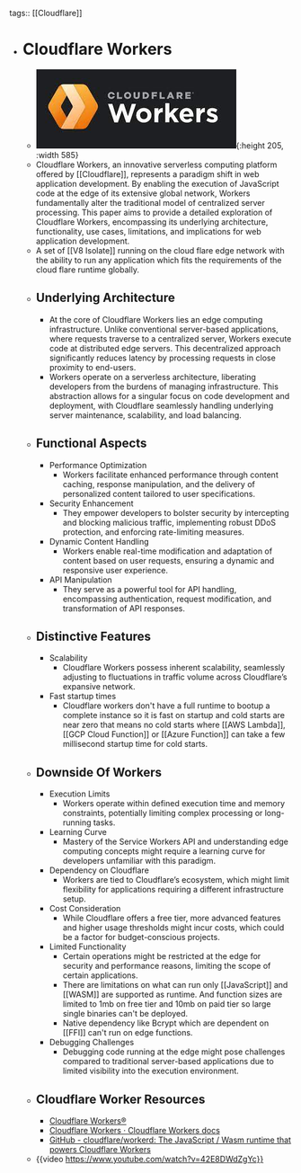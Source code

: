 tags:: [[Cloudflare]]

- # Cloudflare Workers
	- ![cloud_flare_workers.png](../assets/cloud_flare_workers_1702103635109_0.png){:height 205, :width 585}
	- Cloudflare Workers, an innovative serverless computing platform offered by [[Cloudflare]], represents a paradigm shift in web application development. By enabling the execution of JavaScript code at the edge of its extensive global network, Workers fundamentally alter the traditional model of centralized server processing. This paper aims to provide a detailed exploration of Cloudflare Workers, encompassing its underlying architecture, functionality, use cases, limitations, and implications for web application development.
	- A set of [[V8 Isolate]] running on the cloud flare edge network with the ability to run any application which fits the requirements of the cloud flare runtime globally.
	- ## Underlying Architecture
		- At the core of Cloudflare Workers lies an edge computing infrastructure. Unlike conventional server-based applications, where requests traverse to a centralized server, Workers execute code at distributed edge servers. This decentralized approach significantly reduces latency by processing requests in close proximity to end-users.
		- Workers operate on a serverless architecture, liberating developers from the burdens of managing infrastructure. This abstraction allows for a singular focus on code development and deployment, with Cloudflare seamlessly handling underlying server maintenance, scalability, and load balancing.
	- ## Functional Aspects
		- Performance Optimization
			- Workers facilitate enhanced performance through content caching, response manipulation, and the delivery of personalized content tailored to user specifications.
		- Security Enhancement
			- They empower developers to bolster security by intercepting and blocking malicious traffic, implementing robust DDoS protection, and enforcing rate-limiting measures.
		- Dynamic Content Handling
			- Workers enable real-time modification and adaptation of content based on user requests, ensuring a dynamic and responsive user experience.
		- API Manipulation
			- They serve as a powerful tool for API handling, encompassing authentication, request modification, and transformation of API responses.
	- ## Distinctive Features
		- Scalability
			- Cloudflare Workers possess inherent scalability, seamlessly adjusting to fluctuations in traffic volume across Cloudflare’s expansive network.
		- Fast startup times
			- Cloudflare workers don't have a full runtime to bootup a complete instance so it is fast on startup and cold starts are near zero that means no cold starts where [[AWS Lambda]], [[GCP Cloud Function]] or [[Azure Function]] can take a few millisecond startup time for cold starts.
	- ## Downside Of Workers
		- Execution Limits
			- Workers operate within defined execution time and memory constraints, potentially limiting complex processing or long-running tasks.
		- Learning Curve
			- Mastery of the Service Workers API and understanding edge computing concepts might require a learning curve for developers unfamiliar with this paradigm.
		- Dependency on Cloudflare
			- Workers are tied to Cloudflare’s ecosystem, which might limit flexibility for applications requiring a different infrastructure setup.
		- Cost Consideration
			- While Cloudflare offers a free tier, more advanced features and higher usage thresholds might incur costs, which could be a factor for budget-conscious projects.
		- Limited Functionality
			- Certain operations might be restricted at the edge for security and performance reasons, limiting the scope of certain applications.
			- There are limitations on what can run only [[JavaScript]] and [[WASM]] are supported as runtime. And function sizes are limited to 1mb on free tier and 10mb on paid tier so large single binaries can't be deployed.
			- Native dependency like Bcrypt which are dependent on [[FFI]] can't run on edge functions.
		- Debugging Challenges
			- Debugging code running at the edge might pose challenges compared to traditional server-based applications due to limited visibility into the execution environment.
	- ## Cloudflare Worker Resources
		- [Cloudflare Workers®](https://workers.cloudflare.com/)
		- [Cloudflare Workers · Cloudflare Workers docs](https://developers.cloudflare.com/workers/)
		- [GitHub - cloudflare/workerd: The JavaScript / Wasm runtime that powers Cloudflare Workers](https://github.com/cloudflare/workerd)
	- {{video https://www.youtube.com/watch?v=42E8DWdZgYc}}